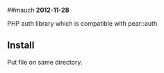 ##mauch
__2012-11-28__

PHP auth library which is compatible with pear::auth

## Install

Put file on same directory.

